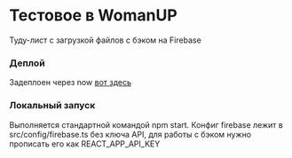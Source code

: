 # Тестовое в WomanUP

Туду-лист с загрузкой файлов с бэком на Firebase

### Деплой

Задеплоен через now [вот здесь](https://egorushque.vercel.app/)

### Локальный запуск

Выполняется стандартной командой npm start. Конфиг firebase лежит в src/config/firebase.ts без ключа API, для работы с
бэком нужно прописать его как REACT_APP_API_KEY
